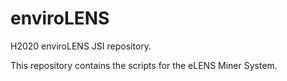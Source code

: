 # enviroLENS
H2020 enviroLENS JSI repository.

This repository contains the scripts for the eLENS Miner System.
